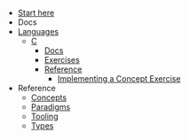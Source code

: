 - [Start here](/)
- Docs
- [Languages](/languages/README.md)
  - [C](/languages/c/README.md)
    - [Docs](/languages/c/docs/README.md)
    - [Exercises](/languages/c/exercises/README.md)
    - [Reference](/languages/c/reference/README.md)
      - [Implementing a Concept Exercise](/languages/c/reference/implementing-a-concept-exercise.md)
- Reference
  - [Concepts](/reference/concepts/README.md)
  - [Paradigms](/reference/paradigms/README.md)
  - [Tooling](/reference/tooling/README.md)
  - [Types](/reference/types/README.md)
